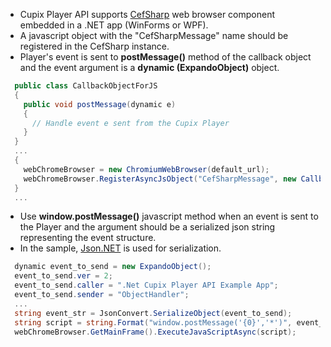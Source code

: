 * Cupix Player API supports [CefSharp](https://github.com/cefsharp/CefSharp) web browser component embedded in a .NET app (WinForms or WPF).
* A javascript object with the "CefSharpMessage" name should be registered in the CefSharp instance.
* Player's event is sent to **postMessage()** method of the callback object and the event argument is a **dynamic (ExpandoObject)** object.

```csharp
  public class CallbackObjectForJS
  {
    public void postMessage(dynamic e)
    {
      // Handle event e sent from the Cupix Player
    }
  }
  ...
  {
    webChromeBrowser = new ChromiumWebBrowser(default_url);
    webChromeBrowser.RegisterAsyncJsObject("CefSharpMessage", new CallbackObjectForJS(this));
  }
  ...
```
* Use **window.postMessage()** javascript method when an event is sent to the Player and the argument should be a serialized json string representing the event structure.
* In the sample, [Json.NET](https://www.newtonsoft.com/json) is used for serialization.
```csharp
  dynamic event_to_send = new ExpandoObject();
  event_to_send.ver = 2;
  event_to_send.caller = ".Net Cupix Player API Example App";
  event_to_send.sender = "ObjectHandler";
  ...
  string event_str = JsonConvert.SerializeObject(event_to_send);
  string script = string.Format("window.postMessage('{0}','*')", event_str); 
  webChromeBrowser.GetMainFrame().ExecuteJavaScriptAsync(script);
```
